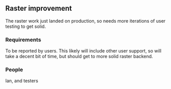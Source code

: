 ## Raster improvement

The raster work just landed on production, so needs more iterations of user testing to get solid.

### Requirements

To be reported by users. This likely will include other user support, so will take a decent bit of 
time, but should get to more solid raster backend.

### People
Ian, and testers
